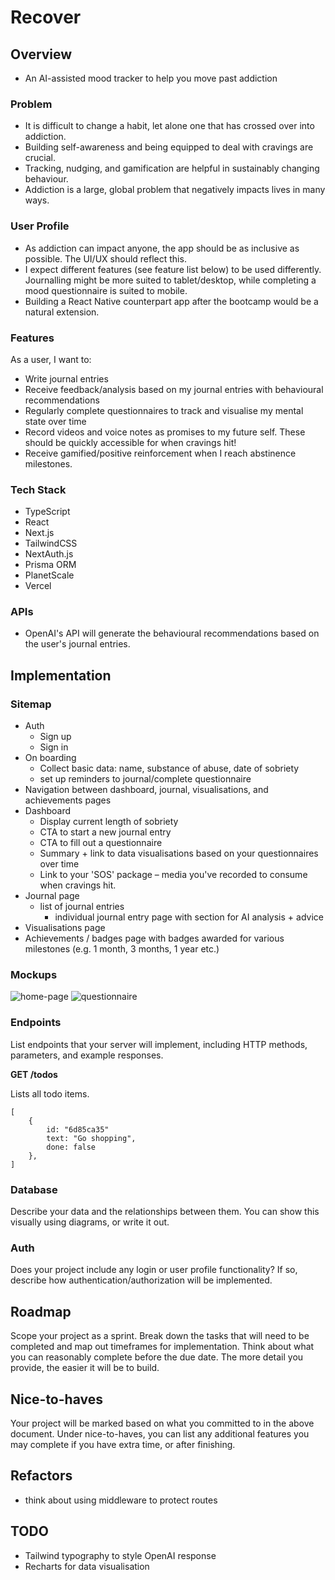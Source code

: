 # Recover

## Overview

- An AI-assisted mood tracker to help you move past addiction

### Problem

- It is difficult to change a habit, let alone one that has crossed over into addiction.
- Building self-awareness and being equipped to deal with cravings are crucial.
- Tracking, nudging, and gamification are helpful in sustainably changing behaviour.
- Addiction is a large, global problem that negatively impacts lives in many ways.

### User Profile

- As addiction can impact anyone, the app should be as inclusive as possible. The UI/UX should reflect this.
- I expect different features (see feature list below) to be used differently. Journalling might be more suited to tablet/desktop, while completing a mood questionnaire is suited to mobile.
- Building a React Native counterpart app after the bootcamp would be a natural extension.

### Features

As a user, I want to:

- Write journal entries
- Receive feedback/analysis based on my journal entries with behavioural recommendations
- Regularly complete questionnaires to track and visualise my mental state over time
- Record videos and voice notes as promises to my future self. These should be quickly accessible for when cravings hit!
- Receive gamified/positive reinforcement when I reach abstinence milestones.

### Tech Stack

- TypeScript
- React
- Next.js
- TailwindCSS
- NextAuth.js
- Prisma ORM
- PlanetScale
- Vercel

### APIs

- OpenAI's API will generate the behavioural recommendations based on the user's journal entries.

## Implementation

### Sitemap

- Auth
  - Sign up
  - Sign in
- On boarding
  - Collect basic data: name, substance of abuse, date of sobriety
  - set up reminders to journal/complete questionnaire
- Navigation between dashboard, journal, visualisations, and achievements pages
- Dashboard
  - Display current length of sobriety
  - CTA to start a new journal entry
  - CTA to fill out a questionnaire
  - Summary + link to data visualisations based on your questionnaires over time
  - Link to your 'SOS' package – media you've recorded to consume when cravings hit.
- Journal page
  - list of journal entries
    - individual journal entry page with section for AI analysis + advice
- Visualisations page
- Achievements / badges page with badges awarded for various milestones (e.g. 1 month, 3 months, 1 year etc.)

### Mockups

![home-page](./mockups/home-page.png)
![questionnaire](./mockups/questionnaire.png)

### Endpoints

List endpoints that your server will implement, including HTTP methods, parameters, and example responses.

**GET /todos**

Lists all todo items.

```
[
    {
        id: "6d85ca35"
        text: "Go shopping",
        done: false
    },
]
```

### Database

Describe your data and the relationships between them. You can show this visually using diagrams, or write it out.

### Auth

Does your project include any login or user profile functionality? If so, describe how authentication/authorization will be implemented.

## Roadmap

Scope your project as a sprint. Break down the tasks that will need to be completed and map out timeframes for implementation. Think about what you can reasonably complete before the due date. The more detail you provide, the easier it will be to build.

## Nice-to-haves

Your project will be marked based on what you committed to in the above document. Under nice-to-haves, you can list any additional features you may complete if you have extra time, or after finishing.

## Refactors

- think about using middleware to protect routes

## TODO

- Tailwind typography to style OpenAI response
- Recharts for data visualisation
